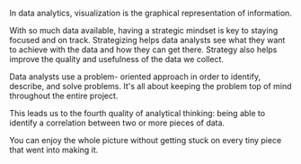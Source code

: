 In data analytics, visualization is the graphical representation of information.

With so much data available, having a strategic mindset is key to staying focused and on track.
Strategizing helps data analysts see what they want to achieve with the data and how they can get there.
Strategy also helps improve the quality and usefulness of the data we collect.

Data analysts use a problem- oriented approach in order to identify, describe, and solve problems.
It's all about keeping the problem top of mind throughout the entire project.

This leads us to the fourth quality of analytical thinking: being able to identify a correlation between two or more pieces of data.

You can enjoy the whole picture without getting stuck on every tiny piece that went into making it.